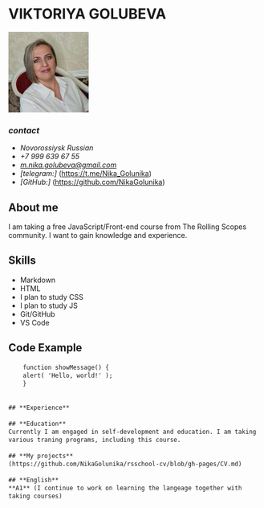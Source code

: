 # **VIKTORIYA GOLUBEVA**  

![](_image/1.jpg)

### *contact*

+ *Novorossiysk Russian*
+ *+7 999 639 67 55*
+ *m.nika.golubeva@gmail.com*
+ *[telegram:]* (https://t.me/Nika_Golunika)
+ *[GitHub:]* (https://github.com/NikaGolunika)

## **About me**
I am taking a free JavaScript/Front-end course from The Rolling Scopes community. I want to gain knowledge and experience.

## **Skills**
+ Markdown
+ HTML
+ I plan to study CSS
+ I plan to study JS
+ Git/GitHub
+ VS Code

## **Code Example**
```
    function showMessage() {
    alert( 'Hello, world!' );
    }


## **Experience**

## **Education**
Currently I am engaged in self-development and education. I am taking various traning programs, including this course.

## **My projects**
(https://github.com/NikaGolunika/rsschool-cv/blob/gh-pages/CV.md)

## **English**
**A1** (I continue to work on learning the langeage together with taking courses)